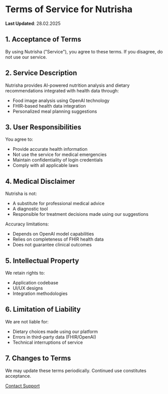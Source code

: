 # Terms of Service for Nutrisha

**Last Updated**: 28.02.2025

## 1. Acceptance of Terms
By using Nutrisha ("Service"), you agree to these terms. If you disagree, do not use our service.

## 2. Service Description
Nutrisha provides AI-powered nutrition analysis and dietary recommendations integrated with health data through:
- Food image analysis using OpenAI technology
- FHIR-based health data integration
- Personalized meal planning suggestions

## 3. User Responsibilities
You agree to:
- Provide accurate health information
- Not use the service for medical emergencies
- Maintain confidentiality of login credentials
- Comply with all applicable laws

## 4. Medical Disclaimer
Nutrisha is not:
- A substitute for professional medical advice
- A diagnostic tool
- Responsible for treatment decisions made using our suggestions

Accuracy limitations:
- Depends on OpenAI model capabilities
- Relies on completeness of FHIR health data
- Does not guarantee clinical outcomes

## 5. Intellectual Property
We retain rights to:
- Application codebase
- UI/UX designs
- Integration methodologies

## 6. Limitation of Liability
We are not liable for:
- Dietary choices made using our platform
- Errors in third-party data (FHIR/OpenAI)
- Technical interruptions of service

## 7. Changes to Terms
We may update these terms periodically. Continued use constitutes acceptance.

[Contact Support](mailto:dima.semenov.to@gmail.com?subject=Nutrisha%20Terms%20Question)